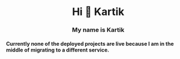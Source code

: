 
<h1 align="center">Hi 👋 Kartik</h1>
<h3 align="center">My name is Kartik</h3>

<h4>Currently none of the deployed projects are live because I am in the middle of migrating to a different service.</h4>

